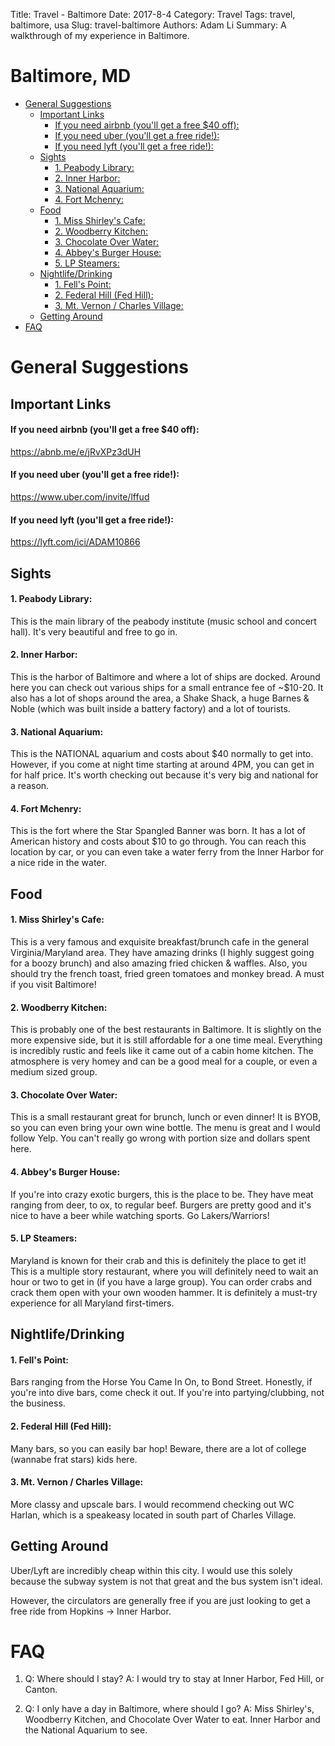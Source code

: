 Title: Travel - Baltimore
Date: 2017-8-4
Category: Travel
Tags: travel, baltimore, usa
Slug: travel-baltimore
Authors: Adam Li
Summary: A walkthrough of my experience in Baltimore.

# Baltimore, MD
<!-- MarkdownTOC autolink="true" -->

- [General Suggestions](#general-suggestions)
    - [Important Links](#important-links)
        - [If you need airbnb \(you'll get a free $40 off\):](#if-you-need-airbnb-youll-get-a-free-%2440-off)
        - [If you need uber \(you'll get a free ride!\):](#if-you-need-uber-youll-get-a-free-ride)
        - [If you need lyft \(you'll get a free ride!\):](#if-you-need-lyft-youll-get-a-free-ride)
    - [Sights](#sights)
        - [1. Peabody Library:](#1-peabody-library)
        - [2. Inner Harbor:](#2-inner-harbor)
        - [3. National Aquarium:](#3-national-aquarium)
        - [4. Fort Mchenry:](#4-fort-mchenry)
    - [Food](#food)
        - [1. Miss Shirley's Cafe:](#1-miss-shirleys-cafe)
        - [2. Woodberry Kitchen:](#2-woodberry-kitchen)
        - [3. Chocolate Over Water:](#3-chocolate-over-water)
        - [4. Abbey's Burger House:](#4-abbeys-burger-house)
        - [5. LP Steamers:](#5-lp-steamers)
    - [Nightlife/Drinking](#nightlifedrinking)
        - [1. Fell's Point:](#1-fells-point)
        - [2. Federal Hill \(Fed Hill\):](#2-federal-hill-fed-hill)
        - [3. Mt. Vernon / Charles Village:](#3-mt-vernon--charles-village)
    - [Getting Around](#getting-around)
- [FAQ](#faq)

<!-- /MarkdownTOC -->
# General Suggestions

## Important Links
#### If you need airbnb (you'll get a free $40 off):
<a href="https://abnb.me/e/jRvXPz3dUH">https://abnb.me/e/jRvXPz3dUH</a>
#### If you need uber (you'll get a free ride!):
<a href="https://www.uber.com/invite/lffud">https://www.uber.com/invite/lffud</a>
#### If you need lyft (you'll get a free ride!):
<a href="https://lyft.com/ici/ADAM10866">https://lyft.com/ici/ADAM10866</a>

## Sights
#### 1. Peabody Library: 
This is the main library of the peabody institute (music school and concert hall). It's very beautiful and free to go in.
#### 2. Inner Harbor: 
This is the harbor of Baltimore and where a lot of ships are docked. Around here you can check out various ships for a small entrance fee of ~$10-20. It also has a lot of shops around the area, a Shake Shack, a huge Barnes & Noble (which was built inside a battery factory) and a lot of tourists.
#### 3. National Aquarium: 
This is the NATIONAL aquarium and costs about $40 normally to get into. However, if you come at night time starting at around 4PM, you can get in for half price. It's worth checking out because it's very big and national for a reason.
#### 4. Fort Mchenry: 
This is the fort where the Star Spangled Banner was born. It has a lot of American history and costs about $10 to go through. You can reach this location by car, or you can even take a water ferry from the Inner Harbor for a nice ride in the water.

## Food
#### 1. Miss Shirley's Cafe: 
This is a very famous and exquisite breakfast/brunch cafe in the general Virginia/Maryland area. They have amazing drinks (I highly suggest going for a boozy brunch) and also amazing fried chicken & waffles. Also, you should try the french toast, fried green tomatoes and monkey bread. A must if you visit Baltimore!

#### 2. Woodberry Kitchen:
This is probably one of the best restaurants in Baltimore. It is slightly on the more expensive side, but it is still affordable for a one time meal. Everything is incredibly rustic and feels like it came out of a cabin home kitchen. The atmosphere is very homey and can be a good meal for a couple, or even a medium sized group.

#### 3. Chocolate Over Water:
This is a small restaurant great for brunch, lunch or even dinner! It is BYOB, so you can even bring your own wine bottle. The menu is great and I would follow Yelp. You can't really go wrong with portion size and dollars spent here.

#### 4. Abbey's Burger House:
If you're into crazy exotic burgers, this is the place to be. They have meat ranging from deer, to ox, to regular beef. Burgers are pretty good and it's nice to have a beer while watching sports. Go Lakers/Warriors!

#### 5. LP Steamers:
Maryland is known for their crab and this is definitely the place to get it! This is a multiple story restaurant, where you will definitely need to wait an hour or two to get in (if you have a large group). You can order crabs and crack them open with your own wooden hammer. It is definitely a must-try experience for all Maryland first-timers.

## Nightlife/Drinking
#### 1. Fell's Point:
Bars ranging from the Horse You Came In On, to Bond Street. Honestly, if you're into dive bars, come check it out. If you're into partying/clubbing, not the business.

#### 2. Federal Hill (Fed Hill):
Many bars, so you can easily bar hop! Beware, there are a lot of college (wannabe frat stars) kids here.

#### 3. Mt. Vernon / Charles Village:
More classy and upscale bars. I would recommend checking out WC Harlan, which is a speakeasy located in south part of Charles Village. 

## Getting Around
Uber/Lyft are incredibly cheap within this city. I would use this solely because the subway system is not that great and the bus system isn't ideal.

However, the circulators are generally free if you are just looking to get a free ride from Hopkins -> Inner Harbor. 

# FAQ
1. Q: Where should I stay? 
A: I would try to stay at Inner Harbor, Fed Hill, or Canton.

2. Q: I only have a day in Baltimore, where should I go?
A: Miss Shirley's, Woodberry Kitchen, and Chocolate Over Water to eat. Inner Harbor and the National Aquarium to see. 

